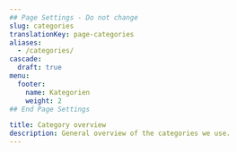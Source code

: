 ```yaml
---
## Page Settings - Do not change
slug: categories
translationKey: page-categories
aliases:
  - /categories/
cascade:
  draft: true
menu:
  footer:
    name: Kategorien
    weight: 2
## End Page Settings

title: Category overview
description: General overview of the categories we use.
---
```

